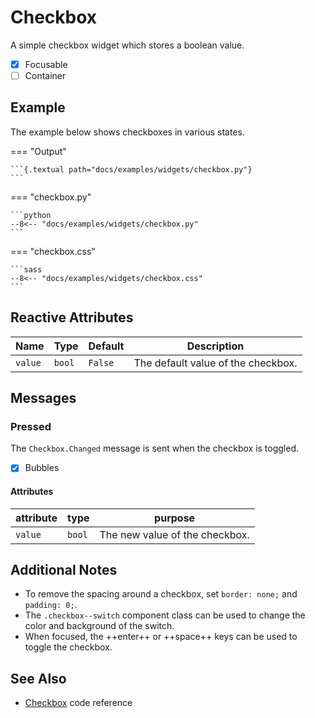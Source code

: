 # Checkbox

A simple checkbox widget which stores a boolean value.

- [x] Focusable
- [ ] Container

## Example

The example below shows checkboxes in various states.

=== "Output"

    ```{.textual path="docs/examples/widgets/checkbox.py"}
    ```

=== "checkbox.py"

    ```python
    --8<-- "docs/examples/widgets/checkbox.py"
    ```

=== "checkbox.css"

    ```sass
    --8<-- "docs/examples/widgets/checkbox.css"
    ```

## Reactive Attributes

| Name    | Type   | Default | Description                        |
| ------- | ------ | ------- | ---------------------------------- |
| `value` | `bool` | `False` | The default value of the checkbox. |

## Messages

### Pressed

The `Checkbox.Changed` message is sent when the checkbox is toggled.

- [x] Bubbles

#### Attributes

| attribute | type   | purpose                        |
| --------- | ------ | ------------------------------ |
| `value`   | `bool` | The new value of the checkbox. |

## Additional Notes

- To remove the spacing around a checkbox, set `border: none;` and `padding: 0;`.
- The `.checkbox--switch` component class can be used to change the color and background of the switch.
- When focused, the ++enter++ or ++space++ keys can be used to toggle the checkbox.

## See Also

- [Checkbox](../api/checkbox.md) code reference
